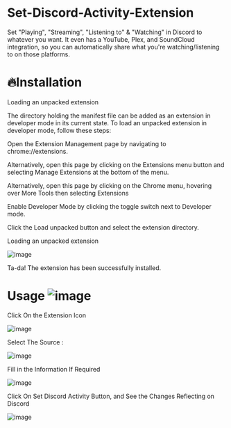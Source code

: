 # Set-Discord-Activity-Extension

Set "Playing", "Streaming", "Listening to" &amp; "Watching" in Discord to whatever you want.
It even has a YouTube, Plex, and SoundCloud integration, so you can automatically share what you're watching/listening to on those platforms.

# 🔥Installation

Loading an unpacked extension

The directory holding the manifest file can be added as an extension in developer mode in its current state. To load an unpacked extension in developer mode, follow these steps:

Open the Extension Management page by navigating to chrome://extensions.

Alternatively, open this page by clicking on the Extensions menu button and selecting Manage Extensions at the bottom of the menu.

Alternatively, open this page by clicking on the Chrome menu, hovering over More Tools then selecting Extensions

Enable Developer Mode by clicking the toggle switch next to Developer mode.

Click the Load unpacked button and select the extension directory.

Loading an unpacked extension


![image](https://user-images.githubusercontent.com/77380733/160088128-9e578c24-bfa5-497a-b5b4-6130872a0b44.png)

Ta-da! The extension has been successfully installed.


# Usage ![image](https://user-images.githubusercontent.com/77380733/160088320-c517b8e3-4033-4fd2-a0bd-b7ba27f692a0.png)

Click On the Extension Icon 


![image](https://user-images.githubusercontent.com/77380733/160088461-eb94b690-761f-4636-b37c-7c7f83f3aa03.png)

Select The Source :


![image](https://user-images.githubusercontent.com/77380733/160089271-9cac9330-e9d5-4d61-a233-8fe7eb8bb329.png)

Fill in the Information If Required


![image](https://user-images.githubusercontent.com/77380733/160088661-5640d768-79c1-40bd-bb96-8b4e9168b86a.png)

Click On Set Discord Activity Button, and See the Changes Reflecting on Discord


![image](https://user-images.githubusercontent.com/77380733/160088903-d7efb046-5320-44d8-8282-09e6f521f258.png)


